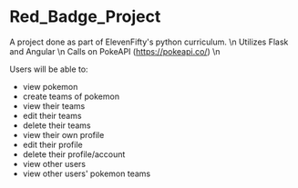 # Red_Badge_Project

A project done as part of ElevenFifty's python curriculum. \n
Utilizes Flask and Angular \n
Calls on PokeAPI (https://pokeapi.co/) \n

Users will be able to:
  - view pokemon
  - create teams of pokemon
  - view their teams
  - edit their teams
  - delete their teams
  - view their own profile
  - edit their profile
  - delete their profile/account
  - view other users
  - view other users' pokemon teams
